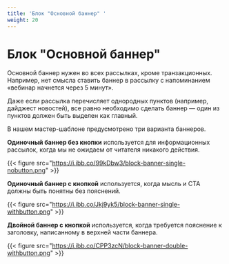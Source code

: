 ```yaml
---
title: 'Блок "Основной баннер" '
weight: 20
---
```

# Блок "Основной баннер" 

Основной баннер нужен во всех рассылках, кроме транзакционных. Например, нет смысла ставить баннер в рассылку с напоминанием «вебинар начнется через 5 минут».

Даже если рассылка перечисляет однородных пунктов (например, дайджест новостей), все равно необходимо сделать баннер — один из пунктов должен быть выделен как главный.

В нашем мастер-шаблоне предусмотрено три варианта баннеров.
 

**Одиночный баннер без кнопки** используется для информационных рассылок, когда мы не ожидаем от читателя никакого действия. 

{{< figure src="https://i.ibb.co/99kDbw3/block-banner-single-nobutton.png"  >}}

**Одиночный баннер c кнопкой** используется, когда мысль и CTA должны быть понятны без пояснений.
 

{{< figure src="https://i.ibb.co/Jkj9yk5/block-banner-single-withbutton.png" >}}

**Двойной баннер c кнопкой** используется, когда требуется пояснение к заголовку, написанному в верхней части баннера. 

{{< figure src="https://i.ibb.co/CPP3zcN/block-banner-double-withbutton.png" >}}



